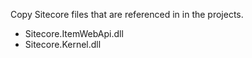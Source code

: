 Copy Sitecore files that are referenced in in the projects.

* Sitecore.ItemWebApi.dll
* Sitecore.Kernel.dll